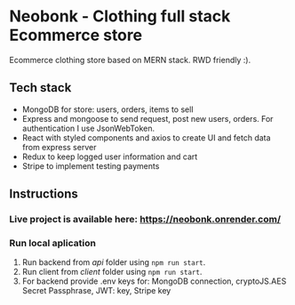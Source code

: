 # Neobonk - Clothing full stack Ecommerce store

Ecommerce clothing store based on MERN stack. RWD friendly :).

## Tech stack

- MongoDB for store: users, orders, items to sell
- Express and mongoose to send request, post new users, orders. For authentication I use JsonWebToken.
- React with styled components and axios to create UI and fetch data from express server
- Redux to keep logged user information and cart
- Stripe to implement testing payments

## Instructions

### Live project is available here: https://neobonk.onrender.com/

### Run local aplication

1. Run backend from _api_ folder using `npm run start`.
2. Run client from _client_ folder using `npm run start`.
3. For backend provide .env keys for: MongoDB connection, cryptoJS.AES Secret Passphrase, JWT: key, Stripe key
